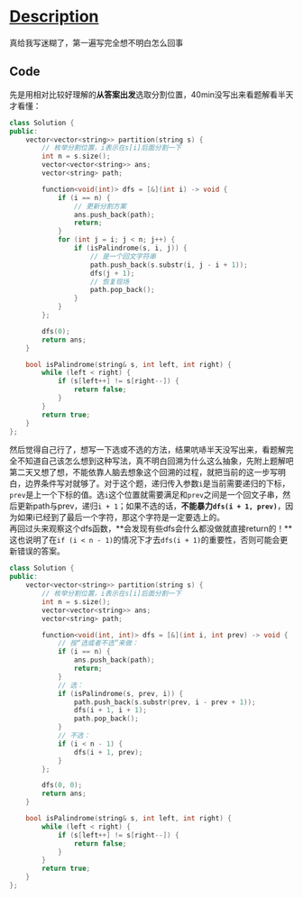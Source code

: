 # [Description](https://leetcode.cn/problems/palindrome-partitioning/description/)

真给我写迷糊了，第一遍写完全想不明白怎么回事

## Code

先是用相对比较好理解的**从答案出发**选取分割位置，40min没写出来看题解看半天才看懂：

```cpp
class Solution {
public:
    vector<vector<string>> partition(string s) {
        // 枚举分割位置，i表示在s[i]后面分割一下
        int n = s.size();
        vector<vector<string>> ans;
        vector<string> path;

        function<void(int)> dfs = [&](int i) -> void {
            if (i == n) {
                // 更新分割方案
                ans.push_back(path);
                return;
            }
            for (int j = i; j < n; j++) {
                if (isPalindrome(s, i, j)) {
                    // 是一个回文字符串
                    path.push_back(s.substr(i, j - i + 1));
                    dfs(j + 1);
                    // 恢复现场
                    path.pop_back();
                }
            }
        };

        dfs(0);
        return ans;
    }

    bool isPalindrome(string& s, int left, int right) {
        while (left < right) {
            if (s[left++] != s[right--]) {
                return false;
            }
        }
        return true;
    }
};
```

然后觉得自己行了，想写一下选或不选的方法，结果吭哧半天没写出来，看题解完全不知道自己该怎么想到这种写法，真不明白回溯为什么这么抽象，先附上题解吧  
第二天又想了想，不能依靠人脑去想象这个回溯的过程，就把当前的这一步写明白，边界条件写对就够了。对于这个题，递归传入参数`i`是当前需要递归的下标，`prev`是上一个下标的值。选`i`这个位置就需要满足和`prev`之间是一个回文子串，然后更新path与prev，递归`i + 1`；如果不选的话，**不能暴力`dfs(i + 1, prev)`**，因为如果i已经到了最后一个字符，那这个字符是一定要选上的。  
再回过头来观察这个dfs函数，**会发现有些dfs会什么都没做就直接return的！**这也说明了在`if (i < n - 1)`的情况下才去`dfs(i + 1)`的重要性，否则可能会更新错误的答案。

```cpp
class Solution {
public:
    vector<vector<string>> partition(string s) {
        // 枚举分割位置，i表示在s[i]后面分割一下
        int n = s.size();
        vector<vector<string>> ans;
        vector<string> path;

        function<void(int, int)> dfs = [&](int i, int prev) -> void {
            // 按“选或者不选”来做：
            if (i == n) {
                ans.push_back(path);
                return;
            }
            // 选：
            if (isPalindrome(s, prev, i)) {
                path.push_back(s.substr(prev, i - prev + 1));
                dfs(i + 1, i + 1);
                path.pop_back();
            }
            // 不选：
            if (i < n - 1) {
                dfs(i + 1, prev);
            }
        };

        dfs(0, 0);
        return ans;
    }

    bool isPalindrome(string& s, int left, int right) {
        while (left < right) {
            if (s[left++] != s[right--]) {
                return false;
            }
        }
        return true;
    }
};
```
